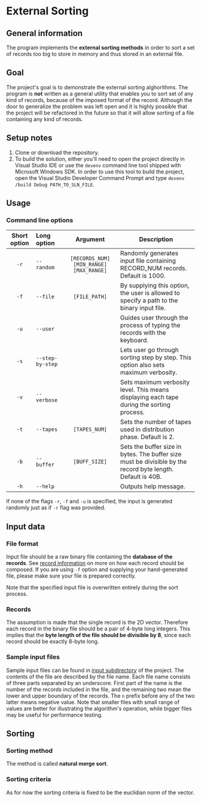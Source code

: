 # External Sorting

## General information
The program implements the **external sorting methods** in order to sort a set of records too big to store in memory and thus stored in an external file.

## Goal
The project's goal is to demonstrate the external sorting alghorithms. The program is **not** written as a general utility that enables you to sort set of any kind of records, because of the imposed format of the record. Although the door to generalize the problem was left open and it is highly possible that the project will be refactored in the future so that it will allow sorting of a file containing any kind of records.

## Setup notes
1. Clone or download the repository.
2. To build the solution, either you'll need to open the project directly in Visual Studio IDE or use the `devenv` command line tool shipped with Microsoft Windows SDK. In order to use this tool to build the project, open the Visual Studio Developer Command Prompt and type `devenv /build Debug PATH_TO_SLN_FILE`.

## Usage

### Command line options
| Short option | Long option      | Argument                                    | Description                                                                                                 |
|:------------:|:-----------------|:-------------------------------------------:|-------------------------------------------------------------------------------------------------------------|
| `-r`         | `--random`       | `[RECORDS_NUM]` `[MIN_RANGE]` `[MAX_RANGE]` | Randomly generates input file containing RECORD_NUM records. Default is 1000.                               |
| `-f`         | `--file`         | `[FILE_PATH]`                               | By supplying this option, the user is allowed to specify a path to the binary input file.                   |
| `-u`         | `--user`         |                                             | Guides user through the process of typing the records with the keyboard.                                    |
| `-s`         | `--step-by-step` |                                             | Lets user go through sorting step by step. This option also sets maximum verbosity.                         |
| `-v`         | `--verbose`      |                                             | Sets maximum verbosity level. This means displaying each tape during the sorting process.                   |
| `-t`         | `--tapes`        | `[TAPES_NUM]`                               | Sets the number of tapes used in distribution phase. Default is 2.                                          |
| `-b`         | `--buffer`       | `[BUFF_SIZE]`                               | Sets the buffer size in bytes. The buffer size must be divisible by the record byte length. Default is 40B. |
| `-h`         | `--help`         |                                             | Outputs help message.                                                                                       |

If none of the flags `-r`, `-f` and `-u` is specified, the input is generated randomly just as if `-r` flag was provided.

## Input data

### File format

Input file should be a raw binary file containing the **database of the records**. See [record information](###Records) on more on how each record should be composed.
If you are using `-f` option and supplying your hand-generated file, please make sure your file is prepared correctly.

Note that the specified input file is overwritten entirely during the sort process.

### Records
The assumption is made that the single record is the 2D vector. Therefore each record in the binary file should be a pair of 4-byte long integers. This implies that the **byte length of the file should be divisible by 8**, since each record should be exactly 8-byte long.

### Sample input files
Sample input files can be found in [input subdirectory](natural-merge-sort/input) of the project.
The contents of the file are described by the file name. Each file name consists of three parts separated by an underscore. First part of the name is the number of the records included in the file, and the remaining two mean the lower and upper boundary of the records. The `n` prefix before any of the two latter means negative value. Note that smaller files with small range of values are better for illustrating the algorithm's operation, while bigger files may be useful for performance testing.

## Sorting

### Sorting method

The method is called **natural merge sort**.

### Sorting criteria
As for now the sorting criteria is fixed to be the euclidian norm of the vector.
